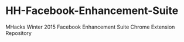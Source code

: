 # HH-Facebook-Enhancement-Suite
MHacks Winter 2015 Facebook Enhancement Suite Chrome Extension Repository

